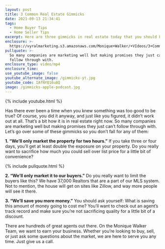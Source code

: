 ```yaml
---
layout: post
title: 3 Common Real Estate Gimmicks
date: 2021-09-13 21:34:41
tags:
  - Home Buyer Tips
  - Home Seller Tips
excerpt: Here are three gimmicks in real estate today that you should be wary of.
enclosure: >-
  https://vyralmarketing.s3.amazonaws.com/Monique+Walker/+VIdeos/3+Common+Real+Estate+Gimmicks.mp4
pullquote: >-
  So many companies are marketing well but making promises they just can’t
  follow through with.
enclosure_type: video/mp4
enclosure_time:
use_youtube_image: false
youtube_alternate_image: /gimmicks-yt.jpg
youtube_code: IAfNYQ16u8Q
image: /gimmicks-apple-podcast.jpg
---
```

{% include youtube.html %}

Has there ever been a time when you knew something was too good to be true? Of course, you did it anyway, and just like you figured, it didn’t work out at all. That’s a bit how it is in real estate right now. So many companies are marketing well but making promises they just can’t follow through with. Let’s go over some of these gimmicks so you don’t fall for any of them:

**1\. “We’ll only market the property for two hours.”** If you take three or four days, you’ll get at least double the exposure on your property. Do you really want to sacrifice how much you could sell over list price for a little bit of convenience?

{% include pullquote.html %}

**2\. “We’ll only market it to our buyers.”** Do you really want to limit the buyers like this? We have 37,000 Realtors that are a part of our MLS system. Not to mention, the house will get on sites like Zillow, and way more people will see it there.

**3\. “We’ll save you more money.”** You should ask yourself: What is saving this amount of money going to cost me? You’ll want to check out an agent’s track record and make sure you’re not sacrificing quality for a little bit of a discount.

There are hundreds of great agents out there. On the Monique Walker Team, we want to earn your business. Whether you’re looking to buy, sell, or just ask some questions about the market, we are here to serve you any time. Just give us a call.
